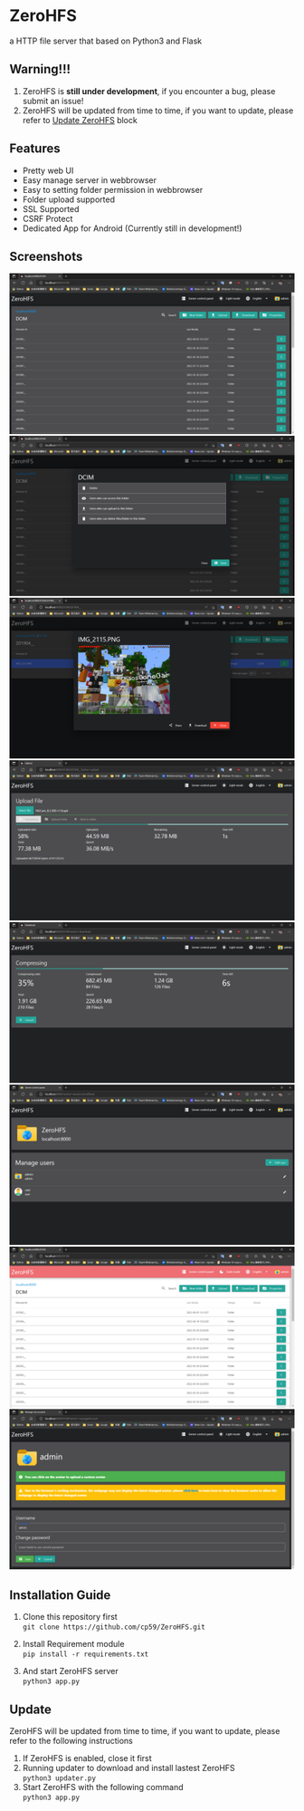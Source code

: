 # ZeroHFS
a HTTP file server that based on Python3 and Flask

## **Warning!!!**
1. ZeroHFS is **still under development**, if you encounter a bug, please submit an issue!  
2. ZeroHFS will be updated from time to time, if you want to update, please refer to [Update ZeroHFS](#Update) block

## Features
 - Pretty web UI
 - Easy manage server in webbrowser
 - Easy to setting folder permission in webbrowser
 - Folder upload supported
 - SSL Supported
 - CSRF Protect
 - Dedicated App for Android (Currently still in development!)  

## Screenshots
![Folder](screenshots/1.png)
![Manage folder permission](screenshots/2.png)
![Preview image](screenshots/3.png)
![Upload progress](screenshots/4.png)
![Compress and download folder](screenshots/5.png)
![Server control panel](screenshots/6.png)
![Light mode supported](screenshots/7.png)
![Manage current login account](screenshots/8.png)

## Installation Guide
1. Clone this repository first  
`git clone https://github.com/cp59/ZeroHFS.git`  
   
2. Install Requirement module  
`pip install -r requirements.txt`  
   
3. And start ZeroHFS server  
`python3 app.py`
 
## Update
ZeroHFS will be updated from time to time, if you want to update, please refer to the following instructions  
   
1. If ZeroHFS is enabled, close it first  
2. Running updater to download and install lastest ZeroHFS  
`python3 updater.py`  
3. Start ZeroHFS with the following command  
`python3 app.py`
